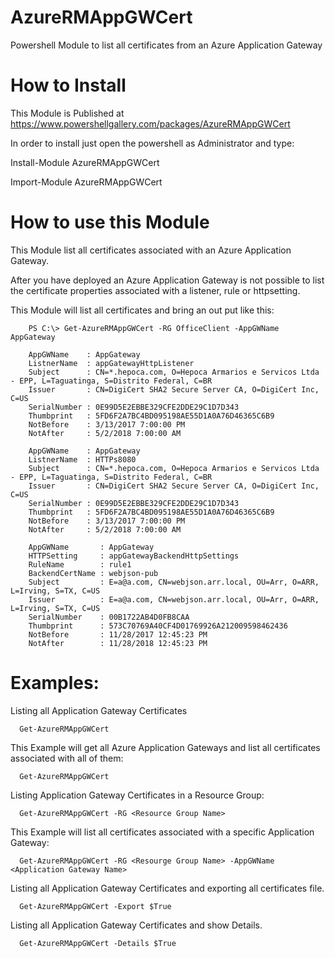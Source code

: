 # AzureRMAppGWCert
Powershell Module to list all certificates from an Azure Application Gateway

# How to Install

This Module is Published at https://www.powershellgallery.com/packages/AzureRMAppGWCert

In order to install just open the powershell as Administrator and type: 

Install-Module AzureRMAppGWCert

Import-Module AzureRMAppGWCert

# How to use this Module

  This Module list all certificates associated with an Azure Application Gateway.

  After you have deployed an Azure Application Gateway is not possible to list the certificate properties associated with a listener, rule or httpsetting.

  This Module will list all certificates and bring an out put like this:

        PS C:\> Get-AzureRMAppGWCert -RG OfficeClient -AppGWName AppGateway

        AppGWName    : AppGateway
        ListnerName  : appGatewayHttpListener
        Subject      : CN=*.hepoca.com, O=Hepoca Armarios e Servicos Ltda - EPP, L=Taguatinga, S=Distrito Federal, C=BR
        Issuer       : CN=DigiCert SHA2 Secure Server CA, O=DigiCert Inc, C=US
        SerialNumber : 0E99D5E2EBBE329CFE2DDE29C1D7D343
        Thumbprint   : 5FD6F2A7BC4BD095198AE55D1A0A76D46365C6B9
        NotBefore    : 3/13/2017 7:00:00 PM
        NotAfter     : 5/2/2018 7:00:00 AM

        AppGWName    : AppGateway
        ListnerName  : HTTPs8080
        Subject      : CN=*.hepoca.com, O=Hepoca Armarios e Servicos Ltda - EPP, L=Taguatinga, S=Distrito Federal, C=BR
        Issuer       : CN=DigiCert SHA2 Secure Server CA, O=DigiCert Inc, C=US
        SerialNumber : 0E99D5E2EBBE329CFE2DDE29C1D7D343
        Thumbprint   : 5FD6F2A7BC4BD095198AE55D1A0A76D46365C6B9
        NotBefore    : 3/13/2017 7:00:00 PM
        NotAfter     : 5/2/2018 7:00:00 AM

        AppGWName       : AppGateway
        HTTPSetting     : appGatewayBackendHttpSettings
        RuleName        : rule1
        BackendCertName : webjson-pub
        Subject         : E=a@a.com, CN=webjson.arr.local, OU=Arr, O=ARR, L=Irving, S=TX, C=US
        Issuer          : E=a@a.com, CN=webjson.arr.local, OU=Arr, O=ARR, L=Irving, S=TX, C=US
        SerialNumber    : 00B1722AB4D0FB8CAA
        Thumbprint      : 573C70769A40CF4D01769926A212009598462436
        NotBefore       : 11/28/2017 12:45:23 PM
        NotAfter        : 11/28/2018 12:45:23 PM
 
 # Examples:
 
   Listing all Application Gateway Certificates

      Get-AzureRMAppGWCert

   This Example will get all Azure Application Gateways and list all certificates associated with all of them: 
   
      Get-AzureRMAppGWCert

   Listing Application Gateway Certificates in a Resource Group:

      Get-AzureRMAppGWCert -RG <Resource Group Name>
   
   This Example will list all certificates associated with a specific Application Gateway: 
   
      Get-AzureRMAppGWCert -RG <Resourge Group Name> -AppGWName <Application Gateway Name>

   Listing all Application Gateway Certificates and exporting all certificates file.

      Get-AzureRMAppGWCert -Export $True

   Listing all Application Gateway Certificates and show Details.

      Get-AzureRMAppGWCert -Details $True
   
   
